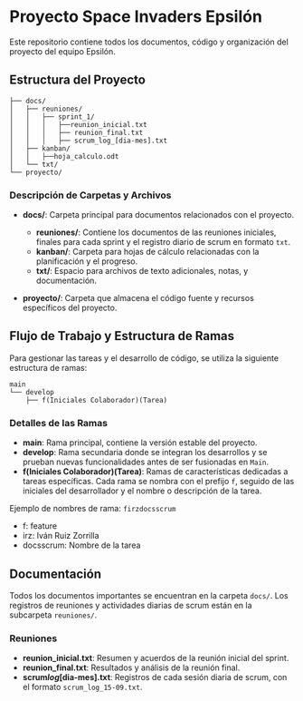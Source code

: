 # Proyecto Space Invaders Epsilón

Este repositorio contiene todos los documentos, código y organización del proyecto del equipo Epsilón.

## Estructura del Proyecto

```
├── docs/
│   ├── reuniones/
│   │   ├── sprint_1/
│   │   │   ├──reunion_inicial.txt
│   │   │   ├── reunion_final.txt
│   │   │   ├── scrum_log_[dia-mes].txt
│   ├── kanban/
│   │   ├──hoja_calculo.odt
│   └── txt/
└── proyecto/
```

### Descripción de Carpetas y Archivos

- **docs/**: Carpeta principal para documentos relacionados con el proyecto.

  - **reuniones/**: Contiene los documentos de las reuniones iniciales, finales para cada sprint y el registro diario de scrum en formato `txt`.
  - **kanban/**: Carpeta para hojas de cálculo relacionadas con la planificación y el progreso.
  - **txt/**: Espacio para archivos de texto adicionales, notas, y documentación.

- **proyecto/**: Carpeta que almacena el código fuente y recursos específicos del proyecto.

## Flujo de Trabajo y Estructura de Ramas

Para gestionar las tareas y el desarrollo de código, se utiliza la siguiente estructura de ramas:

```
main
└── develop
    ├── f(Iniciales Colaborador)(Tarea)
```

### Detalles de las Ramas

- **main**: Rama principal, contiene la versión estable del proyecto.
- **develop**: Rama secundaria donde se integran los desarrollos y se prueban nuevas funcionalidades antes de ser fusionadas en `Main`.
- **f(Iniciales Colaborador)(Tarea)**: Ramas de características dedicadas a tareas específicas. Cada rama se nombra con el prefijo `f`, seguido de las iniciales del desarrollador y el nombre o descripción de la tarea.

Ejemplo de nombres de rama: `firzdocsscrum`

- f: feature
- irz: Iván Ruiz Zorrilla
- docsscrum: Nombre de la tarea

## Documentación

Todos los documentos importantes se encuentran en la carpeta `docs/`. Los registros de reuniones y actividades diarias de scrum están en la subcarpeta `reuniones/`.

### Reuniones

- **reunion_inicial.txt**: Resumen y acuerdos de la reunión inicial del sprint.
- **reunion_final.txt**: Resultados y análisis de la reunión final.
- **scrum*log*[dia-mes].txt**: Registros de cada sesión diaria de scrum, con el formato `scrum_log_15-09.txt`.
